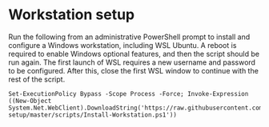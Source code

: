 # Workstation setup

Run the following from an administrative PowerShell prompt to install and configure a Windows workstation, including WSL Ubuntu.
A reboot is required to enable Windows optional features, and then the script should be run again.
The first launch of WSL requires a new username and password to be configured.
After this, close the first WSL window to continue with the rest of the script.
```
Set-ExecutionPolicy Bypass -Scope Process -Force; Invoke-Expression ((New-Object System.Net.WebClient).DownloadString('https://raw.githubusercontent.com/richardlock/workstation-setup/master/scripts/Install-Workstation.ps1'))
```